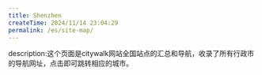 ```yaml
---
title: Shenzhen
createTime: 2024/11/14 23:04:29
permalink: /es/site-map/
---
```

description:这个页面是citywalk网站全国站点的汇总和导航，收录了所有行政市的导航网址，点击即可跳转相应的城市。
<!-- @include: @shared-docs/site-map.md -->